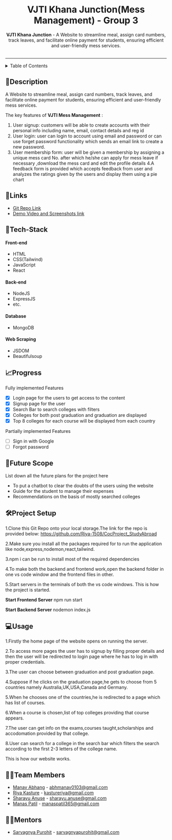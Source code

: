 <h1 align="center">
  
   
  </a>
  <br>
  VJTI Khana Junction(Mess Management) - Group 3
</h1>

<div align="center">
   <strong>VJTI Khana Junction</strong> - A Website to streamline meal, assign card numbers, track leaves, and facilitate online payment for students, ensuring efficient and user-friendly mess services. <br> <br>

</div>
<hr>

<details>
<summary>Table of Contents</summary>

- [Description](#description) 
- [Tech Stack](#tech-stack)
- [Project Setup](#project-setup)
- [Team Members](#team-members)
- [Screenshots](#screenshots)

</details>

## 📝Description

A Website to streamline meal, assign card numbers, track leaves, and facilitate online payment for students, ensuring efficient and user-friendly mess services.

The key features of **VJTI Mess Management** :
1. User signup: customers will be able to create accounts with their personal info including name, email, contact details and reg id  
2. User login: user can login to account using email and password or can use forget password functionality which sends an email link to create a new password.
3. User membership form: user will be given a membership by assigning a unique mess card No. after which he/she can apply for mess leave if necessary ,download the mess card and edit the profile details
4.A feedback form is provided which accepts feedback from user and analyzes the ratings given by the users and display them using a pie chart




## 🔗Links

- [Git Repo Link](https://github.com/Riya-1508/CocProject_StudyAbroad)
- [Demo Video and Screenshots link](https://drive.google.com/drive/folders/12bDXpZhjsBgjgANOO2IwnZoX2rTM3fwf?usp=share_link)





## 🤖Tech-Stack

#### Front-end
- HTML
- CSS(Tailwind)
- JavaScript
- React


#### Back-end
- NodeJS
- ExpressJS
- etc.

#### Database
- MongoDB

#### Web Scraping
- JSDOM
- Beautifulsoup



## 📈Progress

   Fully implemented Features

- [x] Login page for the users to get access to the content
- [x] Signup page for the user 
- [x] Search Bar to search colleges with filters
- [x] Colleges for both post graduation and graduation are displayed
- [x] Top 8 colleges for each course will be displayed from each country

Partially implemented Features

- [ ] Sign in with Google
- [ ] Forgot password

## 🔮Future Scope

List down all the future plans for the project here

- To put a chatbot to clear the doubts of the users using the website
- Guide for the student to manage their expenses
- Recommendations on the basis of mostly searched colleges


## 🛠Project Setup

1.Clone this Git Repo onto your local storage.The link for the repo is provided below:
https://github.com/Riya-1508/CocProject_StudyAbroad

2.Make sure you install all the packages required for to run the application like node,express,nodemon,react,tailwind.

3.npm i can be run to install most of the required dependencies

4.To make both the backend and frontend work,open the backend folder in one vs code window and the frontend files in other.

5.Start servers in the terminals of both the vs code windows.
This is how the project is started.

**Start Frontend Server**
npm run start

**Start Backend Server**
nodemon index.js

## 💻Usage
1.Firstly the home page of the website opens on running the server.

2.To access more pages the user has to signup by filling proper details and then the user will be redirected to login page where he has to log in with proper credentials.

3.The user can choose between graduation and post graduation page.

4.Suppose if he clicks on the graduation page,he gets to choose from 5 countries namely Australia,UK,USA,Canada and Germany.

5.When he chooses one of the countries,he is redirected to a page which has list of courses.

6.When a course is chosen,list of top colleges providing that course appears.

7.The user can get info on the exams,courses taught,scholarships and accodomation provided by that college.

8.User can search for a college in the search bar which filters the search according to the first 2-3 letters of the college name.

This is how our website works.

## 👨‍💻Team Members



- [Manav Abhang](https://github.com/Manav108) - abhmanav0103@gmail.com 
- [Riya Kasture](https://github.com/Riya-1508) - kastureriya@gmail.com 
- [Sharayu Anuse](https://github.com/sharayuanuse) - sharayu.anuse@gmail.com
- [Manas Patil](https://github.com/Santapp) - manaspatil365@gmail.com
## 👨‍🏫Mentors



- [Sarvagnya Purohit](https://github.com/saRvaGnyA) - sarvagnyapurohit@gmail.com

